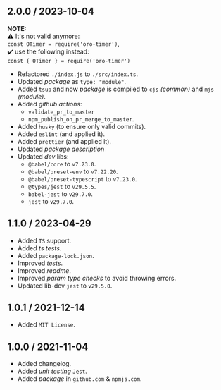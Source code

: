 ## 2.0.0 / 2023-10-04

**NOTE:**<br>
⚠️ It's not valid anymore:<br>`const OTimer = require('oro-timer')`,<br>
✔️ use the following instead:<br>`const { OTimer } = require('oro-timer')`

* Refactored `./index.js` to `./src/index.ts`.
* Updated _package_ as `type: "module"`.
* Added `tsup` and now _package_ is compiled to `cjs` _(common)_ and `mjs` _(module)_.
* Added _github actions_:
  * `validate_pr_to_master`
  * `npm_publish_on_pr_merge_to_master`.
* Added `husky` (to ensure only valid commits).
* Added `eslint` (and applied it).
* Added `prettier` (and applied it).
* Updated _package description_
* Updated _dev_ libs:
  * `@babel/core` to `v7.23.0`.
  * `@babel/preset-env` to `v7.22.20`.
  * `@babel/preset-typescript` to `v7.23.0`.
  * `@types/jest` to `v29.5.5`.
  * `babel-jest` to `v29.7.0`.
  * `jest` to `v29.7.0`.

## 1.1.0 / 2023-04-29
* Added `TS` support.
* Added _ts tests_.
* Added `package-lock.json`.
* Improved _tests_.
* Improved _readme_.
* Improved _param type checks_ to avoid throwing errors.
* Updated lib-dev `jest` to `v29.5.0`.

## 1.0.1 / 2021-12-14
* Added `MIT License`.

## 1.0.0 / 2021-11-04
* Added changelog.
* Added _unit testing_ `Jest`.
* Added _package_ in `github.com` & `npmjs.com`.
